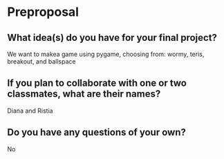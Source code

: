# Preproposal

## What idea(s) do you have for your final project?

We want to makea game using pygame,  choosing from: wormy, teris, breakout, and ballspace

## If you plan to collaborate with one or two classmates, what are their names?

Diana and Ristia

## Do you have any questions of your own?

No
